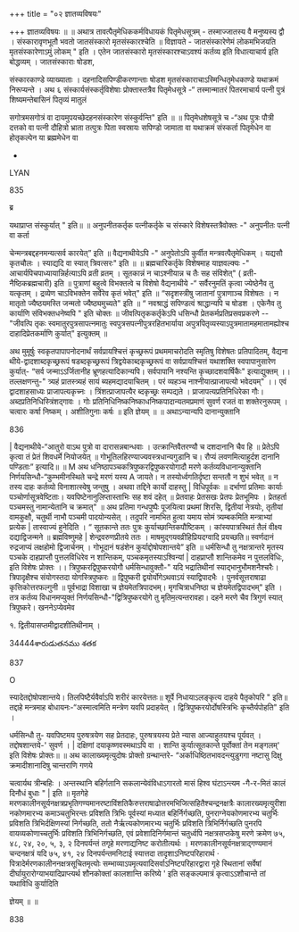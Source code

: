 +++
title = "०२ ज्ञातव्यविषयः"

+++
ज्ञातव्यविषयः ॥ ॥ अथात्र तावत्पैतृमेधिककर्मविधायकं पितृमेधसूत्रम् - तस्माज्जातस्य वै मनुष्यस्य द्वौ । संस्कारावृणभूतौ भवतो जातसंस्कारो मृतसंस्कारश्चेति ॥ विज्ञायते - जातसंस्कारेणेमं लोकमभिजयति मृतसंस्कारेणाऽमुं लोकम् " इति । एतेन जातसंस्कारो मृतसंस्कारश्चाऽवश्यं कर्तव्य इति विधात्याचार्य इति बोद्धव्यम् । जातसंस्काराः षोडश,

संस्कारकाण्डे व्याख्याताः । दहनादिसपिण्डीकरणान्ताः षोडश मृतसंस्काराचाऽस्मिन्धितृमेधकाण्डे यथाक्रमं निरूप्यन्ते । अथ ६ संस्कार्यसंस्कर्तृविशेषाः प्रोक्तास्तत्रैव पितृमेधसूत्रे -“ तस्मान्मातरं पितरमाचार्य पत्नी पुत्रं शिष्यमन्तेबासिनं पितृव्यं मातुलं

सगोत्रमसगोत्रं वा दायमुपयच्छेदहनसंस्कारेण संस्कुर्वन्ति" इति ॥ ॥ पितृमेधशेषसूत्रे च -“अथ पुत्रः पौत्री दत्तको वा पत्नी दौहित्रो भ्राता तत्पुत्रः पिता स्वस्रायः सपिण्डो जामाता वा यथाक्रमं संस्कर्ता पितृमेधेन वा होतृकल्पेन या ब्रह्ममेधेन वा

-

LYAN

835

ब्र

यथाप्राप्त संस्कुर्यात् " इति॥ ॥ अनुपनीतकर्तृक पत्नीकर्तृके च संस्कारे विशेषस्तत्रैवोक्तः -" अनुपनीतः पत्नी वा कर्ता

चेन्मन्त्रबद्दहनमन्यत्सर्व कारयेत्” इति ॥ वैद्यनाथीयेऽपि -" अनुपेतोऽपि कुर्वीत मन्त्रवत्पैतृमेधिकम् । यद्यसौ कृतचौलः । स्याद्यदि वा स्यात् त्रिवत्सरः" इति ॥ ॥ ब्रह्मचारिकर्तृके विशेषमाह याज्ञवल्क्यः -" आचार्यपिचपाध्यायान्निर्हत्याऽपि व्रती व्रतम् । सूतकान्नं न चाऽश्नीयान्न च तैः सह संविशेत्" ( व्रती-नैष्ठिकब्रह्मचारी) इति ॥ पुत्राणां बहुत्वे विभक्तत्वे च विशेषो वैद्यनाथीये -“ सर्वैरनुमतिं कृत्वा ज्येष्ठेनैव तु यत्कृतम् । द्रव्येण चाऽविभक्तेन सर्वेरेव कृतं भवेत्" इति ॥ “सदृशस्त्रीषु जातानां पुत्राणाञ्च विशेषतः । न मातृतो ज्यैष्ठयमस्ति जन्मतो ज्यैष्ठ्यमुच्यते" इति ॥ “ नवश्राद्धं सपिण्डत्वं श्राद्धान्यपि च षोडश । एकेनैव तु कार्याणि संविभक्तधनेष्वपि " इति चोक्तः ॥ जीवत्पितृककर्तृकेऽपि धसिन्धौ प्रेतकर्मप्रतिप्रसवप्रकरणे --"जीवत्पि तृकः स्वमातुरपुत्रसापत्नमातुः स्वपुत्रसपत्नीपुत्ररहितभार्याया अपुत्रपितृव्यस्याऽपुत्रमातामहमातामह्योश्च दाहादिप्रेतकर्माणि कुर्यात्" इत्युक्तम् ॥

अथ मुमूर्षुः स्वकृतपापापनोदनार्थं सर्वप्रायश्चित्तं कृच्छ्ररूपं प्रथममाचरोदति स्मृतिषु विशेषतः प्रतिपादितम्, वैद्यना थीये-द्वादशाब्दकृच्छ्ररूपं षडब्दकृच्छ्ररूपं त्रिद्वयेकाब्दकृच्छ्ररूपं वा सर्वप्रायश्चित्तं यथाशक्ति स्वपापानुसारेण कुर्यात्- “सर्व जन्माऽऽर्जितानीह भ्रूणहत्यादिकान्यपि। सर्वपापानि नश्यन्ति कृच्छादशवार्षिकैः" इत्याद्युक्तम् ।। तल्लक्षणन्तु-" त्र्यहं प्रातस्त्र्यहं सायं ब्यहमद्यादयाचितम् । परं व्यहञ्च नाश्नीयात्प्राजापत्यो भवेदयम्" ।। एवं द्वादशाहसाध्यः प्राजापत्यकृच्नः । त्रिंशत्प्राजापत्यैर ब्दकृच्छ्रः सम्पद्यते । प्राजापत्यप्रतिनिधिरेका गौः। अब्दप्रतिनिधिस्त्रिंशद्गावः । गोः प्रतिनिधिनिष्कनिष्काधनिष्कपादान्यतमप्रमाणं सुवर्ण रजतं वा शक्तेरनुरूपम् । चत्वारः कर्षा निष्कम् । अशीतिगुनाः कर्षः ॥ इति ज्ञेयम् ॥ ॥ अथाऽन्यान्यपि दानान्युक्तानि

836

| वैद्यनाथीये-“आतुरो वाऽथ पुत्रो वा दारासन्नबान्धवाः । उत्क्रान्तिवैतरण्यौ च दशदानानि चैव हि ॥ प्रेतेऽपि कृत्वा तं प्रेतं शिवधर्मे नियोजयेत् ॥ गोभूतिलहिरण्याज्यवस्त्रधान्यगुडानि च। रौप्यं लवणमित्याहुर्दश दानानि पण्डिताः” इत्यादि॥ ॥ M अथ धनिष्ठापञ्चकत्रिपुष्करद्विपुष्करयोगादौ मरणे कर्तव्यविधानान्युक्तानि निर्णयसिन्धौ-“कुम्भमीनस्थिते चन्द्रे मरणं यस्य A जायते। न तस्योर्ध्वगतिर्दृष्टा सन्ततौ न शुभं भवेत् ॥ न तस्य दाहः कर्तव्यो विनाशात्स्वेषु जन्तुषु । अथवा तद्दिने कार्यो दाहस्तु | विधिपूर्वकः ॥ दर्भाणां प्रतिमाः कार्याः पञ्चोर्णासूत्रवेष्टिताः। यवपिष्टेनानुलिप्तास्ताभिः सह शवं दहेत् ॥ प्रेतवाहः प्रेतसखः प्रेतपः प्रेतभूमिपः । प्रेतहर्ता पञ्चमस्तु नामान्येतानि च क्रमात्" ॥ अथ प्रतिमा गन्धपुष्पैः पूजयित्वा प्रथमां शिरसि, द्वितीयां नेत्रयोः, तृतीयां वामकुक्षौ, चतुर्थी नाभौ पञ्चमी पादयोन्यसेत् । तदुपरि नामभित हुत्वा यमाय सोमं त्र्यम्बकमिति मन्त्राभ्यां प्रत्येक | तास्वाज्यं हुनेदिति । “ सूतकान्ते ततः पुत्रः कुर्याच्छान्तिकपौष्टिकम् । कांस्यपात्रस्थितं तैलं वीक्ष्य दद्याद्विजन्मने ॥ ब्रह्मविष्णुमहे | शेन्द्रवरुणप्रीतये ततः । माषमुद्गयवव्रीहिप्रियदग्वादि प्रयच्छति॥ स्वर्णदानं रुद्रजाप्यं लक्षहोमो द्विजार्चनम् । गोभूदानं षडंशेन कुर्याद्दोषोपशान्तये” इति ॥ धर्मसिन्धौ तु नक्षत्रान्तरे मृतस्य पञ्चके दाहप्राप्तौ पुत्तलविधिरेव न शान्तिकम्, पञ्चकमृतस्याऽश्विन्यां | दाहप्राप्तौ शान्तिकमेव न पुत्तलविधिः, इति विशेषः प्रोक्तः ।। त्रिपुष्करद्विपुष्करयोगौ धर्मसिन्धावुक्तौ-" यदि भद्रातिथीनां स्याद्भानुभौमशनैश्चरैः। त्रिपादृक्षैश्च संयोगस्तदा योगस्त्रिपुष्करः ॥ द्विपुष्करी द्वयोर्योगेऽथवाऽयं स्याद्विपादभैः । पुनर्वसूत्तराषाढा कृत्तिकोत्तरफल्गुनी ॥ पूर्वभाद्रा विशाखा च ज्ञेयमेतत्रिपादभम्। मृगचित्राधनिष्ठा च ज्ञेयमेतद्विपादभम्" इति । तत्र कर्तव्य विधानमप्युक्तं निर्णयसिन्धौ-"द्वित्रिपुष्करयोगे तु मृतिम॒त्यन्तरावहा। दहने मरणे चैव त्रिगुणं स्यात् त्रिपुष्करे। खननेऽप्येवमेव

१. द्वितीयासप्तमीद्वादशीतिथीनाम् ।

34444శారుడుతనము శతక

837

O

स्यादेतद्दोषोपशान्तये। तिलपिष्टैर्यवैर्वाऽपि शरीरं कारयेत्ततः॥ शूर्पे निधायाऽलङ्कृत्य दाहये पैतृकोपरि " इति॥ तद्दाहे मन्त्रमाह बोधायनः-“अस्मात्वमिति मन्त्रेण यवपि प्रदाहयेत् । द्वित्रिपुष्करयोर्दोषस्त्रिभिः कृच्तैर्यपोहति" इति ।

धर्मसिन्धौ तु- यवपिष्टमय पुरुषत्रयेण सह प्रेतदाहः, पुरुषत्रयस्य प्रेते न्यास आज्याहुतयश्च पूर्यवत् । तद्दोषशान्तये-' सुवर्ण । | दक्षिणां दयाकृष्णवस्मथाऽपि वा । शान्ति कुर्यात्सूतकान्ते पूर्वोक्तां तेन मङ्गलम्' इति विशेषः प्रोक्तः॥ ॥ अथ कालाख्यमृत्युदोषः प्रोक्तो ग्रन्थान्तरे- “अर्काधिष्ठितभावदन्त्युडुगगा नष्टासु दिक्षु क्रमादीशानादिषु चान्तराणि गणये

चत्वार्यथ त्रीन्बहिः । अन्तस्थानि बहिर्गतानि सकलान्येवंविधाऽगारतो मासं हिश्व घंटाऽन्त्यम -गै-र-मितं कालं दिनौधं बुधाः " | इति ॥ मृतगेहे मरणकालीनसूर्यनक्षत्रप्रभृतिगण्यमानरष्टाविंशतिकैरुत्तराषाढोत्तरमभिजित्सहितैश्चन्द्रनक्षत्रैः कालारख्यमृत्युरीशा नकोणमारभ्य कमाञ्चतुभिरन्तः प्रविशति त्रिभिः पूर्वस्यां मध्यात बहिर्निर्गच्छति, पुनराग्नेयकोणमारभ्य चतुर्भिः प्रविशति त्रिभिर्दक्षिणस्यां निर्गच्छति, ततो नैर्ऋत्यकोणमारभ्य चतुर्भिः प्रविशति त्रिभिर्निर्गच्छति पुनरपि वायव्यकोणाच्चतुर्भिः प्रविशति त्रिभिनिर्गच्छति, एवं प्रवेशादिनिर्गमान्तं चतुर्ध्वपि नक्षत्रसप्तकेषु मरणे क्रमेण ७५, ४८, २४, २०, ५, ३, २ दिनपर्यन्तं तगृहे मरणाद्यनिष्ट करोतीत्यर्थः । मरणकालीनसूर्यनक्षत्राद्गण्यमानं चन्दनक्षत्रं यदि ७५, ४१, २४ दिनपर्यन्तमनिटाई स्यात्तदा तादृशाऽनिष्टपरिहारार्थ · पित्रादेर्मरणकालीननक्षत्रसूचितमृत्योः सम्भाव्याऽपमृत्यवादिसर्वाऽनिष्टपरिहारद्वारा गृहे स्थितानां सर्वेषां दीर्घायुरारोग्याभयादिप्राप्त्यर्थ शौनकोक्तां कालशान्ति करिष्ये ' इति सङ्कल्पमात्रं कृत्वाऽऽशौचान्ते तां यथाविधि कुर्यादिति

ज्ञेयम् ॥ ॥

838